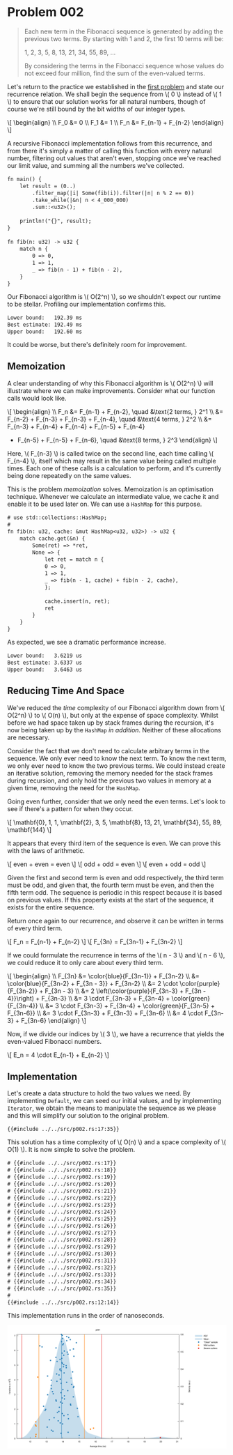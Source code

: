 # Problem 002

> Each new term in the Fibonacci sequence is generated by adding the
> previous two terms. By starting with 1 and 2, the first 10 terms
> will be:
>
> 1, 2, 3, 5, 8, 13, 21, 34, 55, 89, ...
>
> By considering the terms in the Fibonacci sequence whose values do
> not exceed four million, find the sum of the even-valued terms.

Let's return to the practice we established in the [first
problem](p001.md) and state our recurrence relation. We shall begin
the sequence from \\( 0 \\) instead of \\( 1 \\) to ensure that our
solution works for all natural numbers, though of course we're still
bound by the bit widths of our integer types.

\\[
\begin{align}
\\\ F_0 &= 0
\\\ F_1 &= 1
\\\ F_n &= F_{n-1} + F_{n-2}
\end{align}
\\]

A recursive Fibonacci implementation follows from this recurrence, and
from there it's simply a matter of calling this function with every
natural number, filtering out values that aren't even, stopping once
we've reached our limit value, and summing all the numbers we've
collected.

```rust,editable
fn main() {
    let result = (0..)
		.filter_map(|i| Some(fib(i)).filter(|n| n % 2 == 0))
		.take_while(|&n| n < 4_000_000)
		.sum::<u32>();

    println!("{}", result);
}

fn fib(n: u32) -> u32 {
	match n {
		0 => 0,
		1 => 1,
		_ => fib(n - 1) + fib(n - 2),
	}
}
```

Our Fibonacci algorithm is \\( O(2^n) \\), so we shouldn't expect our
runtime to be stellar. Profiling our implementation confirms this.

```text
Lower bound:   192.39 ms
Best estimate: 192.49 ms
Upper bound:   192.60 ms
```

It could be worse, but there's definitely room for improvement.

## Memoization

A clear understanding of why this Fibonacci algorithm is \\( O(2^n)
\\) will illustrate where we can make improvements. Consider what our
function calls would look like.

\\[
\begin{align}
\\\ F_n &= F_{n-1} + F_{n-2}, \quad &\text{2 terms, } 2^1
\\\ &= F_{n-2} + F_{n-3} + F_{n-3} + F_{n-4}, \quad &\text{4 terms, } 2^2
\\\ &= F_{n-3} + F_{n-4} + F_{n-4} + F_{n-5} + F_{n-4}
+ F_{n-5} + F_{n-5} + F_{n-6}, \quad &\text{8 terms, } 2^3
\end{align}
\\]

Here, \\( F_{n-3} \\) is called twice on the second line, each time
calling \\( F_{n-4} \\), itself which may result in the same value
being called multiple times. Each one of these calls is a calculation
to perform, and it's currently being done repeatedly on the same
values.

This is the problem _memoization_ solves. Memoization is an
optimisation technique. Whenever we calculate an intermediate value,
we cache it and enable it to be used later on. We can use a `HashMap`
for this purpose.

```rust,no_run,noplaypen
# use std::collections::HashMap;
#
fn fib(n: u32, cache: &mut HashMap<u32, u32>) -> u32 {
    match cache.get(&n) {
        Some(ret) => *ret,
        None => {
            let ret = match n {
	        0 => 0,
	        1 => 1,
	        _ => fib(n - 1, cache) + fib(n - 2, cache),
            };

            cache.insert(n, ret);
            ret
        }
    }
}
```

As expected, we see a dramatic performance increase.

```text
Lower bound:   3.6219 us
Best estimate: 3.6337 us
Upper bound:   3.6463 us
```

## Reducing Time And Space

We've reduced the _time_ complexity of our Fibonacci algorithm down
from \\( O(2^n) \\) to \\( O(n) \\), but only at the expense of space
complexity. Whilst before we had space taken up by stack frames during
the recursion, it's now being taken up by the `HashMap` _in
addition_. Neither of these allocations are necessary.

Consider the fact that we don't need to calculate arbitrary terms in
the sequence. We only ever need to know the next term. To know the
next term, we only ever need to know the two previous terms. We could
instead create an iterative solution, removing the memory needed for
the stack frames during recursion, and only hold the previous two
values in memory at a given time, removing the need for the `HashMap`.

Going even further, consider that we only need the even terms. Let's
look to see if there's a pattern for when they occur.

\\[ \mathbf{0}, 1, 1, \mathbf{2}, 3, 5, \mathbf{8}, 13, 21,
\mathbf{34}, 55, 89, \mathbf{144} \\]

It appears that every third item of the sequence is even. We can prove
this with the laws of arithmetic.

\\[ even + even = even \\]
\\[ odd + odd = even \\]
\\[ even + odd = odd \\]

Given the first and second term is even and odd respectively, the
third term must be odd, and given that, the fourth term must be even,
and then the fifth term odd. The sequence is periodic in this respect
because it is based on previous values. If this property exists at the
start of the sequence, it exists for the entire sequence.

Return once again to our recurrence, and observe it can be written in
terms of every third term.

\\[ F_n = F_{n-1} + F_{n-2} \\]
\\[ F_{3n} = F_{3n-1} + F_{3n-2} \\]

If we could formulate the recurrence in terms of the \\( n - 3 \\) and
\\( n - 6 \\), we could reduce it to only care about every third term.

\\[
\begin{align}
\\\ F_{3n} &= \color{blue}{F_{3n-1}} + F_{3n-2}
\\\ &= \color{blue}{F_{3n-2} + F_{3n - 3}} + F_{3n-2}
\\\ &= 2 \cdot \color{purple}{F_{3n-2}} + F_{3n - 3}
\\\ &= 2 \left(\color{purple}{F_{3n-3} + F_{3n - 4}}\right) + F_{3n-3}
\\\ &= 3 \cdot F_{3n-3} + F_{3n-4} + \color{green}{F_{3n-4}}
\\\ &= 3 \cdot F_{3n-3} + F_{3n-4} + \color{green}{F_{3n-5} + F_{3n-6}}
\\\ &= 3 \cdot F_{3n-3} + F_{3n-3} + F_{3n-6}
\\\ &= 4 \cdot F_{3n-3} + F_{3n-6}
\end{align}
\\]

Now, if we divide our indices by \\( 3 \\), we have a recurrence that
yields the even-valued Fibonacci numbers.

\\[ E_n = 4 \cdot E_{n-1} + E_{n-2} \\]

## Implementation

Let's create a data structure to hold the two values we need. By
implementing `Default`, we can seed our initial values, and by
implementing `Iterator`, we obtain the means to manipulate the
sequence as we please and this will simplify our solution to the
original problem.

```rust,no_run,noplaypen
{{#include ../../src/p002.rs:17:35}}
```

This solution has a time complexity of \\( O(n) \\) and a space
complexity of \\( O(1) \\). It is now simple to solve the problem.

```rust,no_run,noplaypen
# {{#include ../../src/p002.rs:17}}
# {{#include ../../src/p002.rs:18}}
# {{#include ../../src/p002.rs:19}}
# {{#include ../../src/p002.rs:20}}
# {{#include ../../src/p002.rs:21}}
# {{#include ../../src/p002.rs:22}}
# {{#include ../../src/p002.rs:23}}
# {{#include ../../src/p002.rs:24}}
# {{#include ../../src/p002.rs:25}}
# {{#include ../../src/p002.rs:26}}
# {{#include ../../src/p002.rs:27}}
# {{#include ../../src/p002.rs:28}}
# {{#include ../../src/p002.rs:29}}
# {{#include ../../src/p002.rs:30}}
# {{#include ../../src/p002.rs:31}}
# {{#include ../../src/p002.rs:32}}
# {{#include ../../src/p002.rs:33}}
# {{#include ../../src/p002.rs:34}}
# {{#include ../../src/p002.rs:35}}
#
{{#include ../../src/p002.rs:12:14}}
```

This implementation runs in the order of nanoseconds.

![PDF](benchmarks/p001/report/pdf.svg)
